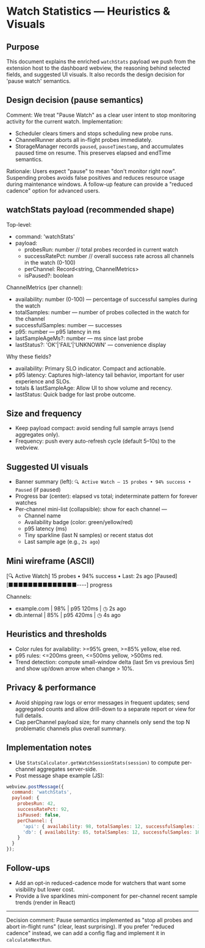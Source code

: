 # Watch Statistics — Heuristics & Visuals

Purpose
-------
This document explains the enriched `watchStats` payload we push from the extension host to the dashboard webview, the reasoning behind selected fields, and suggested UI visuals. It also records the design decision for 'pause watch' semantics.

Design decision (pause semantics)
--------------------------------
Comment: We treat "Pause Watch" as a clear user intent to stop monitoring activity for the current watch. Implementation:
- Scheduler clears timers and stops scheduling new probe runs.
- ChannelRunner aborts all in-flight probes immediately.
- StorageManager records `paused`, `pauseTimestamp`, and accumulates paused time on resume. This preserves elapsed and endTime semantics.

Rationale: Users expect "pause" to mean "don't monitor right now". Suspending probes avoids false positives and reduces resource usage during maintenance windows. A follow-up feature can provide a "reduced cadence" option for advanced users.

watchStats payload (recommended shape)
-------------------------------------
Top-level:
- command: 'watchStats'
- payload:
  - probesRun: number  // total probes recorded in current watch
  - successRatePct: number  // overall success rate across all channels in the watch (0-100)
  - perChannel: Record<string, ChannelMetrics>
  - isPaused?: boolean

ChannelMetrics (per channel):
- availability: number (0-100) — percentage of successful samples during the watch
- totalSamples: number — number of probes collected in the watch for the channel
- successfulSamples: number — successes
- p95: number — p95 latency in ms
- lastSampleAgeMs?: number — ms since last probe
- lastStatus?: 'OK'|'FAIL'|'UNKNOWN' — convenience display

Why these fields?
- availability: Primary SLO indicator. Compact and actionable.
- p95 latency: Captures high-latency tail behavior, important for user experience and SLOs.
- totals & lastSampleAge: Allow UI to show volume and recency.
- lastStatus: Quick badge for last probe outcome.

Size and frequency
------------------
- Keep payload compact: avoid sending full sample arrays (send aggregates only).
- Frequency: push every auto-refresh cycle (default 5–10s) to the webview.

Suggested UI visuals
--------------------
- Banner summary (left): `🔍 Active Watch — 15 probes • 94% success • Paused` (if paused)
- Progress bar (center): elapsed vs total; indeterminate pattern for forever watches
- Per-channel mini-list (collapsible): show for each channel —
  - Channel name
  - Availability badge (color: green/yellow/red)
  - p95 latency (ms)
  - Tiny sparkline (last N samples) or recent status dot
  - Last sample age (e.g., `2s ago`)

Mini wireframe (ASCII)
----------------------
[🔍 Active Watch]  15 probes • 94% success • Last: 2s ago  [Paused]
[■■■■■■■■■■■■■■----] progress

Channels:
- example.com  | 98% | p95 120ms | ◷ 2s ago
- db.internal  | 85% | p95 420ms | ◷ 4s ago

Heuristics and thresholds
-------------------------
- Color rules for availability: >=95% green, >=85% yellow, else red.
- p95 rules: <=200ms green, <=500ms yellow, >500ms red.
- Trend detection: compute small-window delta (last 5m vs previous 5m) and show up/down arrow when change > 10%.

Privacy & performance
---------------------
- Avoid shipping raw logs or error messages in frequent updates; send aggregated counts and allow drill-down to a separate report or view for full details.
- Cap perChannel payload size; for many channels only send the top N problematic channels plus overall summary.

Implementation notes
--------------------
- Use `StatsCalculator.getWatchSessionStats(session)` to compute per-channel aggregates server-side.
- Post message shape example (JS):

```js
webview.postMessage({
  command: 'watchStats',
  payload: {
    probesRun: 42,
    successRatePct: 92,
    isPaused: false,
    perChannel: {
      'api': { availability: 98, totalSamples: 12, successfulSamples: 12, p95: 120, lastSampleAgeMs: 2000 },
      'db': { availability: 85, totalSamples: 12, successfulSamples: 10, p95: 420, lastSampleAgeMs: 4000 }
    }
  }
});
```

Follow-ups
----------
- Add an opt-in reduced-cadence mode for watchers that want some visibility but lower cost.
- Provide a live sparklines mini-component for per-channel recent sample trends (render in React)

---
Decision comment: Pause semantics implemented as "stop all probes and abort in-flight runs" (clear, least surprising). If you prefer "reduced cadence" instead, we can add a config flag and implement it in `calculateNextRun`.
